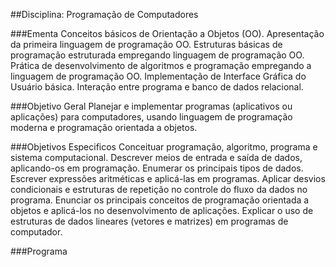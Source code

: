 ##Disciplina: Programação de Computadores

###Ementa
Conceitos básicos de Orientação a Objetos (OO). Apresentação da primeira linguagem de programação OO. Estruturas básicas de programação estruturada empregando linguagem de programação OO. Prática de desenvolvimento de algoritmos e programação empregando a linguagem de programação OO. Implementação de Interface Gráfica do Usuário básica. Interação entre programa e banco de dados relacional.

###Objetivo Geral
Planejar e implementar programas (aplicativos ou aplicações) para computadores, usando linguagem de programação moderna e programação orientada a objetos.

###Objetivos Especificos
Conceituar programação, algoritmo, programa e sistema computacional. Descrever meios de entrada e saída de dados, aplicando-os em programação. Enumerar os principais tipos de dados. Escrever expressões aritméticas e aplicá-las em programas. Aplicar desvios condicionais e estruturas de repetição no controle do fluxo da dados no programa. Enunciar os principais conceitos de programação orientada a objetos e aplicá-los no desenvolvimento de aplicações. Explicar o uso de estruturas de dados lineares (vetores e matrizes) em programas de computador.

###Programa
